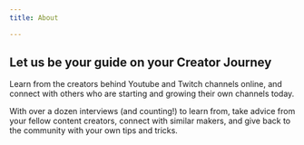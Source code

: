 ```yaml
---
title: About

---
```


## Let us be your guide on your Creator Journey

Learn from the creators behind Youtube and Twitch channels online, and connect with others who are starting and growing their own channels today.

With over a dozen interviews (and counting!) to learn from, take advice from your fellow content creators, connect with similar makers, and give back to the community with your own tips and tricks.
